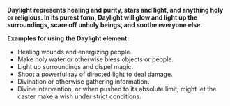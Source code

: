 **Daylight represents healing and purity, stars and light, and anything holy or religious.
In its purest form, Daylight will glow and light up the surroundings, scare off unholy beings, and soothe everyone else.**

**Examples for using the Daylight element:**  
- Healing wounds and energizing people.  
- Make holy water or otherwise bless objects or people.  
- Light up surroundings and dispel magic.  
- Shoot a powerful ray of directed light to deal damage.  
- Divination or otherwise gathering information.  
- Divine intervention, or when pushed to its absolute limit, might let the caster make a wish under strict conditions.  